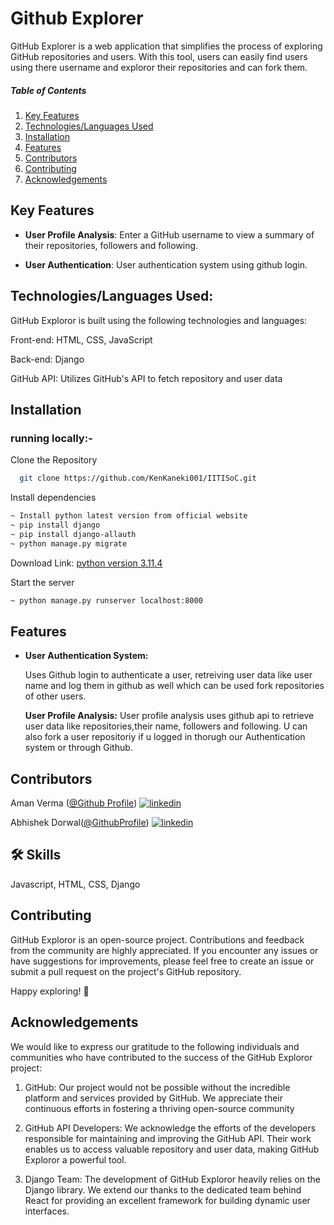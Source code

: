
# Github Explorer

GitHub Explorer is a web application that simplifies the process of exploring GitHub repositories and users. With this tool, users can easily find users using there username and exploror their repositories and can fork them.



##### Table of Contents
1. [Key Features](#Key-Features) 
2. [Technologies/Languages Used](#Technologies/Languages-Used)  
3. [Installation](#Installation)
4. [Features](#Features)
5. [Contributors](#Contributors)
6. [Contributing](#Contributing)
7. [Acknowledgements](#Acknowledgements)


  





##  Key Features

- **User Profile Analysis**: Enter a GitHub username to view a  summary of their repositories, followers and following.

- **User Authentication**: User authentication system using github login.


## Technologies/Languages Used:

GitHub Exploror is built using the following technologies and languages:

Front-end: HTML, CSS, JavaScript 
           
 Back-end: Django
 
GitHub API: Utilizes GitHub's API to fetch repository and user data
## Installation
### running locally:-

Clone the Repository

```bash
  git clone https://github.com/KenKaneki001/IITISoC.git
```


Install dependencies

```bash
~ Install python latest version from official website
~ pip install django
~ pip install django-allauth
~ python manage.py migrate
 ```
  Download Link:
   [ python version 3.11.4](https://www.python.org/ftp/python/3.11.4/python-3.11.4-amd64.exe)

Start the server

```bash
~ python manage.py runserver localhost:8000
```


## Features
 
- **User Authentication System:**
   
    Uses Github login to authenticate a user, retreiving user data like user name and log them in github as well which can be used fork repositories of other users.

   **User Profile Analysis:**
   User profile analysis uses github api to retrieve user data like repositories,their name, followers and following.
   U can also fork a user repositoriy if u logged in thorugh our Authentication system or through Github.

    
 
## Contributors

Aman Verma ([@Github Profile](https://github.com/KenKaneki001))
[![linkedin](https://img.shields.io/badge/linkedin-0A66C2?style=for-the-badge&logo=linkedin&logoColor=white)](https://www.linkedin.com/in/aman-verma-35321026b/)

Abhishek Dorwal([@GithubProfile](https://github.com/abhidrwl))
[![linkedin](https://img.shields.io/badge/linkedin-0A66C2?style=for-the-badge&logo=linkedin&logoColor=white)](https://www.linkedin.com/in/abhishek-dorwal-32898212b/)


## 🛠 Skills
Javascript, HTML, CSS, Django


## Contributing

GitHub Exploror is an open-source project. Contributions and feedback from the community are highly appreciated. If you encounter any issues or have suggestions for improvements, please feel free to create an issue or submit a pull request on the project's GitHub repository.

Happy exploring! 🚀


## Acknowledgements

We would like to express our gratitude to the following individuals and communities who have contributed to the success of the GitHub Exploror project:

1. GitHub: Our project would not be possible without the incredible platform and services provided by GitHub. We appreciate their continuous efforts in fostering a thriving open-source community

2. GitHub API Developers: We acknowledge the efforts of the developers responsible for maintaining and improving the GitHub API. Their work enables us to access valuable repository and user data, making GitHub Exploror a powerful tool.

3. Django Team: The development of GitHub Exploror heavily relies on the Django library. We extend our thanks to the dedicated team behind React for providing an excellent framework for building dynamic user interfaces.






